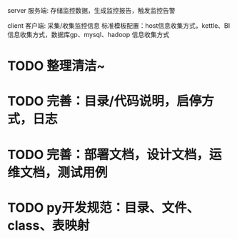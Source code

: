 
server 服务端:
存储监控数据，生成监控报告，触发监控告警

client 客户端:
采集/收集监控信息
标准模板配置：host信息收集方式，kettle、BI信息收集方式，数据库gp、mysql、hadoop 信息收集方式

# TODO 整理清洁~
# TODO 完善：目录/代码说明，启停方式，日志
# TODO 完善：部署文档，设计文档，运维文档，测试用例
# TODO py开发规范：目录、文件、class、表映射
